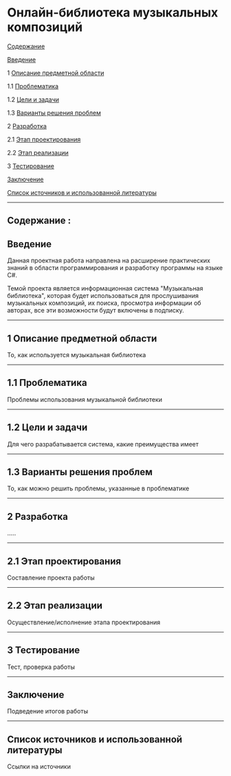 # Онлайн-библиотека музыкальных композиций
[Содержание](#содержание)

[Введение](#введение)

1 [Описание предметной области](#предметная_область)

1.1 [Проблематика](#проблематика)

1.2 [Цели и задачи](#цели_и_задачи)

1.3 [Варианты решения проблем](#решение)

2 [Разработка](#разработка)

2.1 [Этап проектирования](#проектирование)

2.2 [Этап реализации](#реализация)

3 [Тестирование](#тестирование)

[Заключение](#заключение)

[Список источников и использованной литературы](#список_источников)


***
## Содержание :
## Введение <a name="введение"></a>
Данная проектная работа направлена на расширение практических знаний в области программирования и разработку программы на языке С#. 

Темой проекта является информационная система "Музыкальная библиотека", которая будет использоваться для прослушивания музыкальных композиций, их поиска, просмотра информации об авторах, все эти возможности будут включены в подписку.

***

## 1 Описание предметной области <a name="предметная_область"></a>
То, как используется музыкальная библиотека
***
## 1.1 Проблематика <a name="проблематика"></a>
Проблемы использования музыкальной библиотеки
***
## 1.2 Цели и задачи <a name="цели_и_задачи"></a>
Для чего разрабатывается система, какие преимущества имеет
***
## 1.3 Варианты решения проблем <a name="решение"></a>
То, как можно решить проблемы, указанные в проблематике
***
## 2 Разработка <a name="разработка"></a>
.....
***
## 2.1 Этап проектирования <a name="проектирование"></a>
Составление проекта работы 
***
## 2.2 Этап реализации <a name="реализация"></a>
Осуществление/исполнение этапа проектирования
***
## 3 Тестирование <a name="тестирование"></a>
Тест, проверка работы
***
## Заключение <a name="заключение"></a>
Подведение итогов работы
***
## Список источников и использованной литературы <a name="список_источников"></a>
Ссылки на источники
